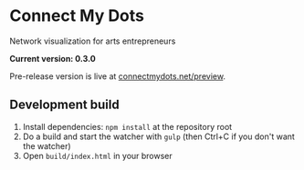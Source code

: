 # Connect My Dots
Network visualization for arts entrepreneurs

**Current version: 0.3.0**

Pre-release version is live at [connectmydots.net/preview](http://connectmydots.net/preview).

## Development build
1. Install dependencies: `npm install` at the repository root
2. Do a build and start the watcher with `gulp` (then Ctrl+C if you don't want the watcher)
3. Open `build/index.html` in your browser

